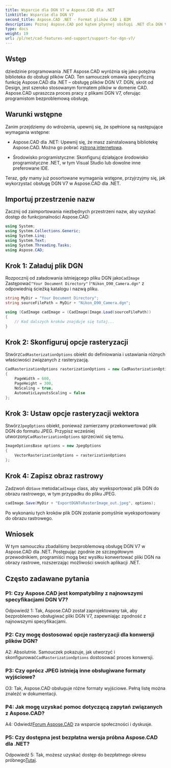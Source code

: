 ```yaml
---
title: Wsparcie dla DGN V7 w Aspose.CAD dla .NET
linktitle: Wsparcie dla DGN V7
second_title: Aspose.CAD .NET - Format plików CAD i BIM
description: Poznaj Aspose.CAD pod kątem płynnej obsługi .NET dla DGN V7. Konwertuj pliki DGN na obrazy rastrowe bez wysiłku, korzystając ze wskazówek krok po kroku.
type: docs
weight: 19
url: /pl/net/cad-features-and-support/support-for-dgn-v7/
---
```

## Wstęp

dziedzinie programowania .NET Aspose.CAD wyróżnia się jako potężna biblioteka do obsługi plików CAD. Ten samouczek omawia specyficzną funkcję Aspose.CAD dla .NET – obsługę plików DGN V7. DGN, skrót od Design, jest szeroko stosowanym formatem plików w domenie CAD. Aspose.CAD upraszcza proces pracy z plikami DGN V7, oferując programistom bezproblemową obsługę.

## Warunki wstępne

Zanim przejdziemy do wdrożenia, upewnij się, że spełnione są następujące wymagania wstępne:

-  Aspose.CAD dla .NET: Upewnij się, że masz zainstalowaną bibliotekę Aspose.CAD. Można go pobrać z[strona internetowa](https://releases.aspose.com/cad/net/).

- Środowisko programistyczne: Skonfiguruj działające środowisko programistyczne .NET, w tym Visual Studio lub dowolne inne preferowane IDE.

Teraz, gdy mamy już posortowane wymagania wstępne, przyjrzyjmy się, jak wykorzystać obsługę DGN V7 w Aspose.CAD dla .NET.

## Importuj przestrzenie nazw

Zacznij od zaimportowania niezbędnych przestrzeni nazw, aby uzyskać dostęp do funkcjonalności Aspose.CAD:

```csharp
using System;
using System.Collections.Generic;
using System.Linq;
using System.Text;
using System.Threading.Tasks;
using Aspose.CAD;
```

## Krok 1: Załaduj plik DGN

 Rozpocznij od załadowania istniejącego pliku DGN jako`CadImage` Zastępować`"Your Document Directory"` I`"Nikon_D90_Camera.dgn"` z odpowiednią ścieżką katalogu i nazwą pliku.

```csharp
string MyDir = "Your Document Directory";
string sourceFilePath = MyDir + "Nikon_D90_Camera.dgn";

using (CadImage cadImage = (CadImage)Image.Load(sourceFilePath))
{
    // Kod dalszych kroków znajduje się tutaj...
}
```

## Krok 2: Skonfiguruj opcje rasteryzacji

 Stwórz`CadRasterizationOptions` obiekt do definiowania i ustawiania różnych właściwości związanych z rasteryzacją.

```csharp
CadRasterizationOptions rasterizationOptions = new CadRasterizationOptions
{
    PageWidth = 600,
    PageHeight = 300,
    NoScaling = true,
    AutomaticLayoutsScaling = false
};
```

## Krok 3: Ustaw opcje rasteryzacji wektora

 Stwórz`JpegOptions` obiekt, ponieważ zamierzamy przekonwertować plik DGN do formatu JPEG. Przypisz wcześniej utworzony`CadRasterizationOptions` sprzeciwić się temu.

```csharp
ImageOptionsBase options = new JpegOptions
{
    VectorRasterizationOptions = rasterizationOptions
};
```

## Krok 4: Zapisz obraz rastrowy

 Zadzwoń do`Save` metoda`CadImage` class, aby wyeksportować plik DGN do obrazu rastrowego, w tym przypadku do pliku JPEG.

```csharp
cadImage.Save(MyDir + "ExportDGNToRasterImage_out.jpeg", options);
```

Po wykonaniu tych kroków plik DGN zostanie pomyślnie wyeksportowany do obrazu rastrowego.

## Wniosek

W tym samouczku zbadaliśmy bezproblemową obsługę DGN V7 w Aspose.CAD dla .NET. Postępując zgodnie ze szczegółowym przewodnikiem, programiści mogą bez wysiłku konwertować pliki DGN na obrazy rastrowe, rozszerzając możliwości swoich aplikacji .NET.

## Często zadawane pytania

### P1: Czy Aspose.CAD jest kompatybilny z najnowszymi specyfikacjami DGN V7?

Odpowiedź 1: Tak, Aspose.CAD został zaprojektowany tak, aby bezproblemowo obsługiwać pliki DGN V7, zapewniając zgodność z najnowszymi specyfikacjami.

### P2: Czy mogę dostosować opcje rasteryzacji dla konwersji plików DGN?

 A2: Absolutnie. Samouczek pokazuje, jak utworzyć i skonfigurować`CadRasterizationOptions` dostosować proces konwersji.

### P3: Czy oprócz JPEG istnieją inne obsługiwane formaty wyjściowe?

O3: Tak, Aspose.CAD obsługuje różne formaty wyjściowe. Pełną listę można znaleźć w dokumentacji.

### P4: Jak mogę uzyskać pomoc dotyczącą zapytań związanych z Aspose.CAD?

 A4: Odwiedź[Forum Aspose.CAD](https://forum.aspose.com/c/cad/19) za wsparcie społeczności i dyskusje.

### P5: Czy dostępna jest bezpłatna wersja próbna Aspose.CAD dla .NET?

 Odpowiedź 5: Tak, możesz uzyskać dostęp do bezpłatnego okresu próbnego[Tutaj](https://releases.aspose.com/).